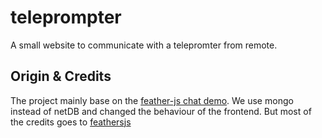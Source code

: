# teleprompter
A small website to communicate with a telepromter from remote. 


## Origin & Credits
The project mainly base on the [feather-js chat demo](https://github.com/feathersjs/feathers). We use mongo instead of netDB and changed the behaviour of the frontend. But most of the credits goes to [feathersjs](https://github.com/feathersjs)
